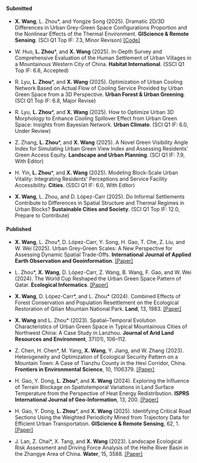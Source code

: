#### Submitted

- <strong>X. Wang</strong>, L. Zhou*, and Yongze Song (2025). Dramatic 2D/3D Differences in Urban Grey-Green Space Configurations Proportion and the Nonlinear Effects of the Thermal Environment. <strong>GIScience & Remote Sensing</strong>. (SCI Q1 Top IF: 7.3, Minor Revison) [[Code]](https://zenodo.org/records/16086158)

- W. Huo, <strong>L. Zhou</strong>*, and <strong>X. Wang</strong> (2025). In-Depth Survey and Comprehensive Evaluation of the Human Settlement of Urban Villages in a Mountainous Western City of China. <strong>Habitat International</strong>. (SSCI Q1 Top IF: 6.8, Accepted)

- R. Lyu, <strong>L. Zhou</strong>*, and <strong>X. Wang</strong> (2025). Optimization of Urban Cooling Network Based on Actual Flow of Cooling Service Provided by Urban Green Space from a 3D Perspective. <strong>Urban Forest & Urban Greening</strong>. (SCI Q1 Top IF: 6.8, Major Revise)

- R. Lyu, <strong>L. Zhou</strong>*, and <strong>X. Wang</strong> (2025). How to Optimize Urban 3D Morphology to Enhance Cooling Spillover Effect from Urban Green Space: Insights from Bayesian Network. <strong>Urban Climate</strong>. (SCI Q1 IF: 6.0, Under Review)

- Z. Zhang, <strong>L. Zhou</strong>*, and <strong>X. Wang</strong> (2025). A Novel Green Visibility Angle Index for Simulating Urban Green View Index and Assessing Residents' Green Access Equity. <strong>Landscape and Urban Planning</strong>. (SCI Q1 IF: 7.9, With Editor)

- H. Yin, <strong>L. Zhou</strong>*, and <strong>X. Wang</strong> (2025). Modeling Block-Scale Urban Vitality: Integrating Residents' Perceptions and Service Facility Accessibility. <strong>Cities</strong>. (SSCI Q1 IF: 6.0, With Editor)

- <strong>X. Wang</strong>, L. Zhou, and D. López-Carr (2025). Do Informal Settlements Contribute to Differences in Spatial Structure and Thermal Regimes in Urban Blocks? <strong>Sustainable Cities and Society</strong>. (SCI Q1 Top IF: 12.0, Prepare to Contribute)


#### Published

- <strong>X. Wang</strong>, L. Zhou*, D. López-Carr, Y. Song, H. Gao, T. Che, Z. Liu, and W. Wei (2025). Urban Grey-Green Scales: A New Perspective for Assessing Dynamic Spatial Trade-Offs. <strong>International Journal of Applied Earth Observation and Geoinformation</strong>. [[Paper]](https://doi.org/10.1016/j.jag.2024.104708)

- L. Zhou*, <strong>X. Wang</strong>, D. López-Carr, Z. Wang, B. Wang, F. Gao, and W. Wei (2024). The World Cup Reshaped the Urban Green Space Pattern of Qatar. <strong>Ecological Informatics</strong>.  [[Paper]](https://doi.org/10.1016/j.ecoinf.2024.102551)

- <strong>X. Wang</strong>, D. López-Carr*, and L. Zhou* (2024). Combined Effects of Forest Conservation and Population Resettlement on the Ecological Restoration of Qilian Mountain National Park. <strong>Land</strong>, 13, 1983. [[Paper]](https://doi.org/10.3390/land13121983)

- <strong>X. Wang</strong> and L. Zhou* (2023). Spatial–Temporal Evolution Characteristics of Urban Green Space in Typical Mountainous Cities of Northwest China: A Case Study in Lanzhou. <strong>Journal of Arid Land Resources and Environment</strong>, 37(01), 106–112. 

- Z. Chen, H. Chen*, M. Yang, <strong>X. Wang</strong>, Y. Jiang, and W. Zhang (2023). Heterogeneity and Optimization of Ecological Security Pattern on a Mountain Town: A Case of Tianzhu County in the Hexi Corridor, China. <strong>Frontiers in Environmental Science</strong>, 10, 1106379. [[Paper]](https://doi.org/10.3389/fenvs.2022.1106379)

- H. Gao, Y. Dong, <strong>L. Zhou</strong>*, and <strong>X. Wang</strong> (2024). Exploring the Influence of Terrain Blockage on Spatiotemporal Variations in Land Surface Temperature from the Perspective of Heat Energy Redistribution. <strong>ISPRS International Journal of Geo-Information</strong>, 13, 200. [[Paper]](https://doi.org/10.3390/ijgi13020200)

- H. Gao, Y. Dong, <strong>L. Zhou</strong>*, and <strong>X. Wang</strong> (2025). Identifying Critical Road Sections Using the Weighted Periodicity Mined from Trajectory Data for Efficient Urban Transportation. <strong>GIScience & Remote Sensing</strong>, 62, 1. [[Paper]](https://doi.org/10.1080/15481603.2024.2448251)

- J. Lan, Z. Chai*, X. Tang, and <strong>X. Wang</strong> (2023). Landscape Ecological Risk Assessment and Driving Force Analysis of the Heihe River Basin in the Zhangye Area of China. <strong>Water</strong>, 15, 3588. [[Paper]](https://doi.org/10.3390/w15143588)



